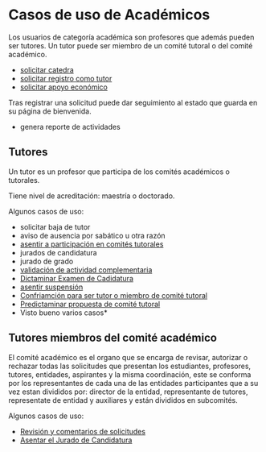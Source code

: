# Casos de uso de Académicos

Los usuarios de categoría académica son profesores que además pueden
ser tutores. Un tutor puede ser miembro de un comité tutoral o del
comité académico.

- [solicitar catedra](solicitar_catedra.md)
- [solicitar registro como tutor](registrar_profesor_como_tutor.md)
- [solicitar apoyo económico](solicitud_de_apoyo_economico.md)

Tras registrar una solicitud puede dar seguimiento al estado que
guarda en su página de bienvenida.

- genera reporte de actividades

## Tutores

Un tutor es un profesor que participa de los comités académicos o
tutorales.

Tiene nivel de acreditación: maestría o doctorado.

Algunos casos de uso:

- solicitar baja de tutor
- aviso de ausencia por sabático u otra razón
- [asentir a participación en comités tutorales](respuesta_a_la_solicitud_del_alumno.md)
- jurados de candidatura
- jurado de grado
- [validación de actividad complementaria](validacion_actividad_complementaria.md)
- [Dictaminar Examen de Cadidatura](secretario_dictamina_la_evaluacion_de_candidatura.md)
- [asentir suspensión](asentir_suspensión.md)
- [Confriamción para ser tutor o miembro de comité tutoral](confirmacion_para_ser_tutor.md)
- [Predictaminar propuesta de comité tutoral](predictaminar_propuesta_comitetutoral.md)
- Visto bueno varios casos*

## Tutores miembros del comité académico

El comité académico es el organo que se encarga de revisar, autorizar o rechazar todas las solicitudes que presentan los estudiantes, profesores, tutores, entidades, aspirantes y la misma coordinación, este se conforma por los representantes de cada una de las entidades participantes que a su vez estan divididos por: director de la entidad, representante de tutores, representate de entidad y auxiliares  y están divididos en subcomités.

Algunos casos de uso:
- [Revisión y comentarios de solicitudes](revision_comentarios_solicitudes.md)
- [Asentar el Jurado de Candidatura](jurado_candidatura.md)

